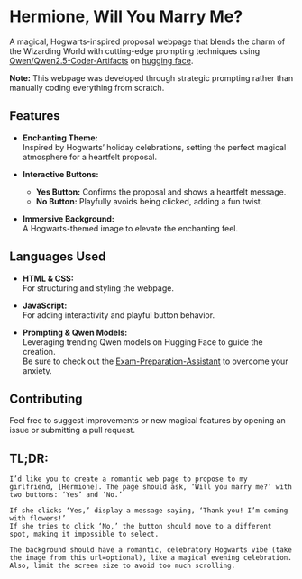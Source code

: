 # Hermione, Will You Marry Me?

A magical, Hogwarts-inspired proposal webpage that blends the charm of the Wizarding World with cutting-edge prompting techniques using [Qwen/Qwen2.5-Coder-Artifacts](https://huggingface.co/spaces/Qwen/Qwen2.5-Coder-Artifacts) on [hugging face](https://huggingface.co/qamarsidd).

**Note:** This webpage was developed through strategic prompting rather than manually coding everything from scratch.

## Features

- **Enchanting Theme:**  
  Inspired by Hogwarts’ holiday celebrations, setting the perfect magical atmosphere for a heartfelt proposal.

- **Interactive Buttons:**  
  - **Yes Button:** Confirms the proposal and shows a heartfelt message.  
  - **No Button:** Playfully avoids being clicked, adding a fun twist.

- **Immersive Background:**  
  A Hogwarts-themed image to elevate the enchanting feel.

## Languages Used

- **HTML & CSS:**  
  For structuring and styling the webpage.
  
- **JavaScript:**  
  For adding interactivity and playful button behavior.

- **Prompting & Qwen Models:**  
  Leveraging trending Qwen models on Hugging Face to guide the creation.  
  Be sure to check out the [Exam-Preparation-Assistant](https://huggingface.co/spaces/qamarsidd/Exam-Preparation-Assistant) to overcome your anxiety.

## Contributing

Feel free to suggest improvements or new magical features by opening an issue or submitting a pull request.

## TL;DR:
```Prompt I have used
I’d like you to create a romantic web page to propose to my girlfriend, [Hermione]. The page should ask, ‘Will you marry me?’ with two buttons: ‘Yes’ and ‘No.’

If she clicks ‘Yes,’ display a message saying, ‘Thank you! I’m coming with flowers!’
If she tries to click ‘No,’ the button should move to a different spot, making it impossible to select.

The background should have a romantic, celebratory Hogwarts vibe (take the image from this url=optional), like a magical evening celebration. Also, limit the screen size to avoid too much scrolling.
